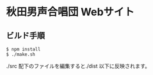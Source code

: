 # 秋田男声合唱団 Webサイト

## ビルド手順

```console
$ npm install
$ ./make.sh
```

./src 配下のファイルを編集すると./dist 以下に反映されます。
